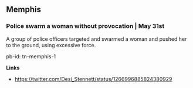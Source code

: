 
## Memphis

### Police swarm a woman without provocation | May 31st

A group of police officers targeted and swarmed a woman and pushed her to the ground, using excessive force.

pb-id: tn-memphis-1

**Links**

* https://twitter.com/Desi_Stennett/status/1266996885824380929